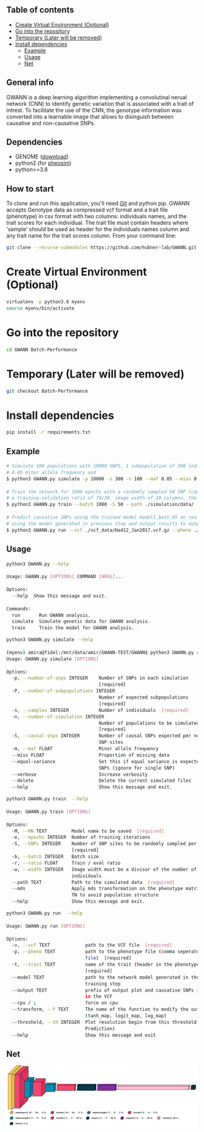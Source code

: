## Table of contents
- [Create Virtual Environment (Optional)](#create-virtual-environment-optional)
- [Go into the repository](#go-into-the-repository)
- [Temporary (Later will be removed)](#temporary-later-will-be-removed)
- [Install dependencies](#install-dependencies)
  - [Example](#example)
  - [Usage](#usage)
  - [Net](#net)

## General info
GWANN is a deep learning algorithm implementing a convolutinal nerual network (CNN) to identify genetic variation that is associated with a trait of intrest. 
To facilitate the use of the CNN, the genotype 	information was converted into a learnable image that allows to disinguish between causative and non-causative SNPs. 

## Dependencies
* GENOME ([download](https://csg.sph.umich.edu/liang/genome/download.html))
* python2 (for [pheosim](https://bmcbioinformatics.biomedcentral.com/articles/10.1186/1471-2105-12-265)) 
* python>=3.8

## How to start 

To clone and run this application, you'll need [Git](https://git-scm.com) and python pip. 
GWANN accepts Genotype data as compressed vcf format and a trait file (phenotype) in csv format with two columns: individuals names, and the trait scores for each individual. The trait file must contain headers where 'sample' should be used as header for the individuals names column and any trait name for the trait scores column.
From your command line:

```bash
git clone --recurse-submodules https://github.com/hubner-lab/GWANN.git
```

# Create Virtual Environment (Optional)
```bash
virtualenv -p python3.8 myenv
source myenv/bin/activate
```
# Go into the repository
```bash
cd GWANN Batch-Performance
```
# Temporary (Later will be removed)
```bash
git checkout Batch-Performance
``` 
# Install dependencies
```bash
pip install -r requirements.txt 
```

## Example 

```bash
# Simulate 100 populations with 10000 SNPS, 1 subpopulation of 300 individuals, 2 causative SNP
# 0.05 minor allele frequency and 
$ python3 GWANN.py simulate -p 10000 -s 300 -n 100 --maf 0.05 --miss 0.03 -P 1 -S 2

# Train the network for 1000 epochs with a randomly sampled 50 SNP (causative SNP included)
# a training-validation ratio of 70/30, image width of 20 columns, the path to the simulated data, and the model name 
$ python3 GWANN.py train --batch 1000 -S 50 --path ./simulation/data/ -e 1000 -r 0.3 --width 20 -M model1 

# Predict causative SNPs using the trained model model1_best.h5 on real data INPUT.vcf.gz with trait Plant_Height
# using the model generated in previous step and output results to output.csv and res.html, 
$ python3 GWANN.py run --vcf ./vcf_data/Ha412_Jan2017.vcf.gz --pheno ./vcf_data/BR_nov9.pheno --trait value --output ./results/res --model "./models/model1_best.h5"


```

## Usage

```bash
python3 GWANN.py --help

Usage: GWANN.py [OPTIONS] COMMAND [ARGS]...

Options:
  --help  Show this message and exit.

Commands:
  run       Run GWANN analysis.
  simulate  Simulate genetic data for GWANN analysis.
  train     Train the model for GWANN analysis.

```

```bash
python3 GWANN.py simulate --help

(myenv) amira@fidel:/mnt/data/amir/GWANN-TEST/GWANN$ python3 GWANN.py simulate  --help
Usage: GWANN.py simulate [OPTIONS]

Options:
  -p, --number-of-snps INTEGER    Number of SNPs in each simulation
                                  [required]
  -P, --number-of-subpopulations INTEGER
                                  Number of expected subpopulations
                                  [required]
  -s, --samples INTEGER           Number of individuals  [required]
  -n, --number-of-simulation INTEGER
                                  Number of populations to be simulated
                                  [required]
  -S, --causal-snps INTEGER       Number of causal SNPs expected per number of
                                  SNP-sites
  -m, --maf FLOAT                 Minor allele frequency
  --miss FLOAT                    Proportion of missing data
  --equal-variance                Set this if equal variance is expected among
                                  SNPs (ignore for single SNP)
  --verbose                       Increase verbosity
  --delete                        Delete the current simulated files
  --help                          Show this message and exit.
```

```bash
python3 GWANN.py train  --help

Usage: GWANN.py train [OPTIONS]

Options:
  -M, --MN TEXT         Model name to be saved  [required]
  -e, --epochs INTEGER  Number of training iterations
  -S, --SNPs INTEGER    Number of SNP sites to be randomly sampled per batch
                        [required]
  -b, --batch INTEGER   Batch size
  -r, --ratio FLOAT     Train / eval ratio
  -w, --width INTEGER   Image width must be a divisor of the number of
                        individuals
  --path TEXT           Path to the simulated data  [required]
  --mds                 Apply mds transformation on the phenotype matrix, add
                        TN to avoid population structure
  --help                Show this message and exit.
```

```bash
python3 GWANN.py run  --help

Usage: GWANN.py run [OPTIONS]

Options:
  -v, --vcf TEXT             path to the VCF file  [required]
  -p, --pheno TEXT           path to the phenotype file (comma seperated csv
                             file)  [required]
  -t, --trait TEXT           name of the trait (header in the phenotype file)
                             [required]
  --model TEXT               path to the network model generated in the
                             training step
  --output TEXT              prefix of output plot and causative SNPs indexes
                             in the VCF
  --cpu / ;                  force on cpu
  --transform, --f TEXT      The name of the function to modify the output
                             (tanh_map, logit_map, log_map)
  --threshold, --th INTEGER  Plot resolution begin from this threshold (%
                             Prediction)
  --help                     Show this message and exit
```



## Net 
![net](images/model_visualization_3D.png "net")
